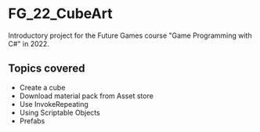 # FG_22_CubeArt

Introductory project for the Future Games course "Game Programming with C#" in 2022.

## Topics covered

- Create a cube
- Download material pack from Asset store
- Use InvokeRepeating
- Using Scriptable Objects
- Prefabs
